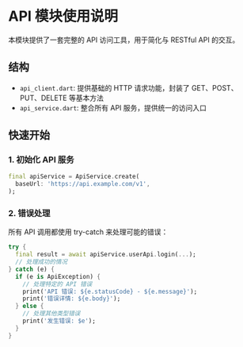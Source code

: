 # API 模块使用说明

本模块提供了一套完整的 API 访问工具，用于简化与 RESTful API 的交互。

## 结构

- `api_client.dart`: 提供基础的 HTTP 请求功能，封装了 GET、POST、PUT、DELETE 等基本方法
- `api_service.dart`: 整合所有 API 服务，提供统一的访问入口

## 快速开始

### 1. 初始化 API 服务

```dart
final apiService = ApiService.create(
  baseUrl: 'https://api.example.com/v1',
);
```

### 2. 错误处理

所有 API 调用都使用 try-catch 来处理可能的错误：

```dart
try {
  final result = await apiService.userApi.login(...);
  // 处理成功的情况
} catch (e) {
  if (e is ApiException) {
    // 处理特定的 API 错误
    print('API 错误: ${e.statusCode} - ${e.message}');
    print('错误详情: ${e.body}');
  } else {
    // 处理其他类型错误
    print('发生错误: $e');
  }
}
```

